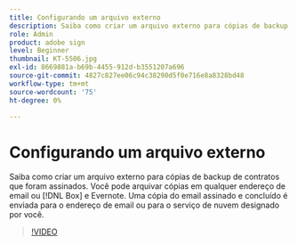 ```yaml
---
title: Configurando um arquivo externo
description: Saiba como criar um arquivo externo para cópias de backup de contratos que foram assinados
role: Admin
product: adobe sign
level: Beginner
thumbnail: KT-5506.jpg
exl-id: 8669881a-b69b-4455-912d-b3551207a696
source-git-commit: 4827c827ee06c94c38290d5f0e716e8a8328bd48
workflow-type: tm+mt
source-wordcount: '75'
ht-degree: 0%

---
```


# Configurando um arquivo externo

Saiba como criar um arquivo externo para cópias de backup de contratos que foram assinados. Você pode arquivar cópias em qualquer endereço de email ou [!DNL Box] e Evernote. Uma cópia do email assinado e concluído é enviada para o endereço de email ou para o serviço de nuvem designado por você.

>[!VIDEO](https://video.tv.adobe.com/v/3409072?hidetitle=true)